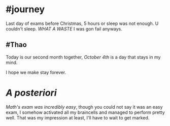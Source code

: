 
# #journey 

Last day of exams before Christmas, 5 hours or sleep was not enough. U couldn't sleep. *WHAT A WASTE* I was gon fail anyways.

## #Thao 

Today is our second month together, *October 4th* is a day that stays in my mind.

I hope we make stay forever.

# *A posteriori*

*Math's exam was incredibly easy*, though you could not say it was an easy exam, I somehow activated all my braincells and managed to perform pretty well. That was my impression at least, I'll have to wait to get marked.

